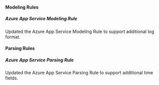 #### Modeling Rules
##### Azure App Service Modeling Rule
Updated the Azure App Service Modeling Rule to support additional log format.

#### Parsing Rules
##### Azure App Service Parsing Rule
Updated the Azure App Service Parsing Rule to support additional time fields.
